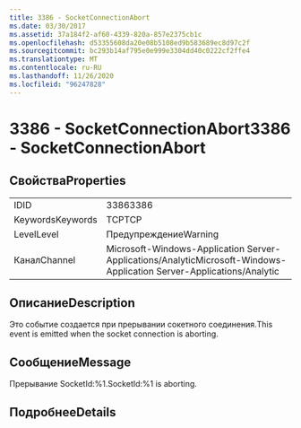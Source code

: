 ```yaml
---
title: 3386 - SocketConnectionAbort
ms.date: 03/30/2017
ms.assetid: 37a184f2-af60-4339-820a-857e2375cb1c
ms.openlocfilehash: d53355608da20e08b5108ed9b583689ec8d97c2f
ms.sourcegitcommit: bc293b14af795e0e999e3304dd40c0222cf2ffe4
ms.translationtype: MT
ms.contentlocale: ru-RU
ms.lasthandoff: 11/26/2020
ms.locfileid: "96247828"
---
```

# <a name="3386---socketconnectionabort"></a><span data-ttu-id="d228e-102">3386 - SocketConnectionAbort</span><span class="sxs-lookup"><span data-stu-id="d228e-102">3386 - SocketConnectionAbort</span></span>

## <a name="properties"></a><span data-ttu-id="d228e-103">Свойства</span><span class="sxs-lookup"><span data-stu-id="d228e-103">Properties</span></span>  
  
|||  
|-|-|  
|<span data-ttu-id="d228e-104">ID</span><span class="sxs-lookup"><span data-stu-id="d228e-104">ID</span></span>|<span data-ttu-id="d228e-105">3386</span><span class="sxs-lookup"><span data-stu-id="d228e-105">3386</span></span>|  
|<span data-ttu-id="d228e-106">Keywords</span><span class="sxs-lookup"><span data-stu-id="d228e-106">Keywords</span></span>|<span data-ttu-id="d228e-107">TCP</span><span class="sxs-lookup"><span data-stu-id="d228e-107">TCP</span></span>|  
|<span data-ttu-id="d228e-108">Level</span><span class="sxs-lookup"><span data-stu-id="d228e-108">Level</span></span>|<span data-ttu-id="d228e-109">Предупреждение</span><span class="sxs-lookup"><span data-stu-id="d228e-109">Warning</span></span>|  
|<span data-ttu-id="d228e-110">Канал</span><span class="sxs-lookup"><span data-stu-id="d228e-110">Channel</span></span>|<span data-ttu-id="d228e-111">Microsoft-Windows-Application Server-Applications/Analytic</span><span class="sxs-lookup"><span data-stu-id="d228e-111">Microsoft-Windows-Application Server-Applications/Analytic</span></span>|  
  
## <a name="description"></a><span data-ttu-id="d228e-112">Описание</span><span class="sxs-lookup"><span data-stu-id="d228e-112">Description</span></span>  

 <span data-ttu-id="d228e-113">Это событие создается при прерывании сокетного соединения.</span><span class="sxs-lookup"><span data-stu-id="d228e-113">This event is emitted when the socket connection is aborting.</span></span>  
  
## <a name="message"></a><span data-ttu-id="d228e-114">Сообщение</span><span class="sxs-lookup"><span data-stu-id="d228e-114">Message</span></span>  

 <span data-ttu-id="d228e-115">Прерывание SocketId:%1.</span><span class="sxs-lookup"><span data-stu-id="d228e-115">SocketId:%1 is aborting.</span></span>  
  
## <a name="details"></a><span data-ttu-id="d228e-116">Подробнее</span><span class="sxs-lookup"><span data-stu-id="d228e-116">Details</span></span>

